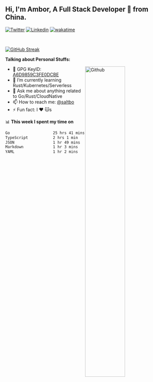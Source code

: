 ## Hi, I'm Ambor, A Full Stack Developer 🚀 from China.

[![Twitter](https://img.shields.io/badge/-saltbo-1ca0f1?style=flat&logo=twitter&logoColor=white)](https://twitter.com/rdsaltbo)
[![Linkedin](https://img.shields.io/badge/-saltbo-blue?style=flat&logo=Linkedin&logoColor=white)](https://www.linkedin.com/in/saltbo/)
[![wakatime](https://wakatime.com/badge/user/f82b1c77-faab-48cd-aef5-a12c0aff104b.svg)](https://wakatime.com/@f82b1c77-faab-48cd-aef5-a12c0aff104b)

&nbsp;  

[![GitHub Streak](http://github-readme-streak-stats.herokuapp.com?user=saltbo&hide_border=true&date_format=M%20j%5B%2C%20Y%5D)](https://git.io/streak-stats)

**Talking about Personal Stuffs:**
<!-- Any image aligned to the right. Beware the width  -->
<img width="50%" align="right" alt="Github" src="https://raw.githubusercontent.com/saltbo/saltbo/master/images/git-header.svg" />

- 🤘 GPG KeyID: [A6D9859C3FE0DCBE](https://saltbo.cn/pgp_keys.asc)
- 🌱 I’m currently learning Rust/Kubernetes/Serverless
- 💬 Ask me about anything related to Go/Rust/CloudNative
- 📫 How to reach me: [@saltbo](https://t.me/saltbo)
- ⚡ Fun fact: I :heart: :cat:s


📊 **This week I spent my time on**
<!--START_SECTION:waka-->

```txt
Go                   25 hrs 41 mins  ██████████████████▓░░░░░░   74.69 %
TypeScript           2 hrs 1 min     █▒░░░░░░░░░░░░░░░░░░░░░░░   05.87 %
JSON                 1 hr 49 mins    █▒░░░░░░░░░░░░░░░░░░░░░░░   05.28 %
Markdown             1 hr 3 mins     ▓░░░░░░░░░░░░░░░░░░░░░░░░   03.06 %
YAML                 1 hr 2 mins     ▓░░░░░░░░░░░░░░░░░░░░░░░░   03.05 %
```

<!--END_SECTION:waka-->
